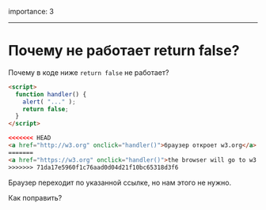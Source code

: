 importance: 3

---

# Почему не работает return false?

Почему в коде ниже `return false` не работает?

```html autorun run
<script>
  function handler() {
    alert( "..." );
    return false;
  }
</script>

<<<<<<< HEAD
<a href="http://w3.org" onclick="handler()">браузер откроет w3.org</a>
=======
<a href="https://w3.org" onclick="handler()">the browser will go to w3.org</a>
>>>>>>> 71da17e5960f1c76aad0d04d21f10bc65318d3f6
```

Браузер переходит по указанной ссылке, но нам этого не нужно.

Как поправить?
